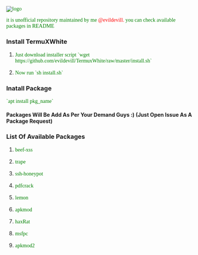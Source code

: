 <style type="text/css">

	html{
		scroll-behavior: smooth;
		font-family: cursive;
	}
	p{
		color: green;
		font-family: cursive;

	}
	p:hover{
		color: #fb2056;
		text-transform: uppercase;
		text-rendering: auto;
	}
	span{
		color: red;
	}
	span:hover{
		color: green;
	}
</style>

![logo](../master/images/IMG_20200529_153730.jpg)

<p>it is unofficial repository maintained by me <span>@evildevill.</span> you can check available packages in README</p>

### Install TermuXWhite
1. <p>Just download installer script `wget https://github.com/evildevill/TermuxWhite/raw/master/install.sh`</p>
2. <p>Now run `sh install.sh`</p>

### Inatall Package 
<p> `apt install pkg_name` </p>

#### Packages Will Be Add As Per Your Demand Guys :) (Just Open Issue As A Package Request)

### List Of Available Packages
1. <p>beef-xss</p>
2. <p>trape</p>
3. <p>ssh-honeypot</p>
4. <p>pdfcrack</p>
5. <p>lemon</p>
6. <p>apkmod</p>
7. <p>haxRat</p>
8. <p>msfpc</p>
9. <p>apkmod2</p>
